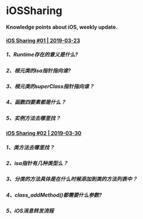 # iOSSharing
**Knowledge points about iOS, weekly update.**

#### [iOS Sharing #01 | 2019-03-23](https://github.com/MeetFutureOrg/iOSSharing/blob/master/iOSSharing%20%231%20%7C%202019-03-23/iOSSharing%20%231%20%7C%202019-03-23.md)
##### 1、Runtime存在的意义是什么?
##### 2、根元类的isa指针指向谁?
##### 3、根元类的superClass指针指向谁？
##### 4、函数四要素都是什么？
##### 5、实例方法去哪里找？

#### [iOS Sharing #02 | 2019-03-30](https://github.com/MeetFutureOrg/iOSSharing/blob/master/iOSSharing%20%232%20%7C%202019-03-30/iOSSharing%20%232%20%7C%202019-03-30.md)
##### 1、类方法去哪里找？
##### 2、isa指针有几种类型么？
##### 3、分类的方法具体是在什么时候添加到类的方法列表中？
##### 4、class_addMethod()都需要什么参数?
##### 5、iOS消息转发流程